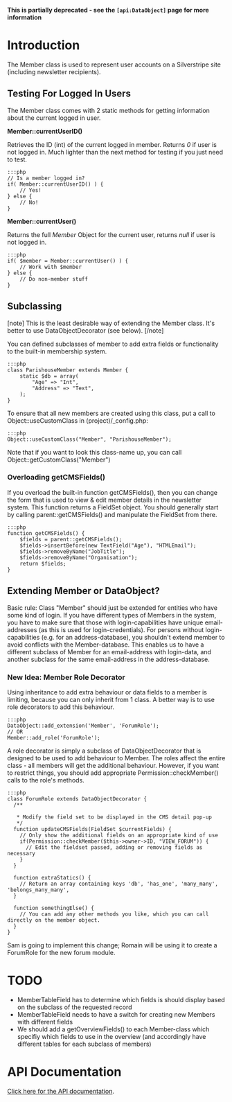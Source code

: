 **This is partially deprecated - see the `[api:DataObject]` page for more information**

# Introduction

The Member class is used to represent user accounts on a Silverstripe site (including newsletter recipients).
 

## Testing For Logged In Users

The Member class comes with 2 static methods for getting information about the current logged in user.

**Member::currentUserID()**

Retrieves the ID (int) of the current logged in member.  Returns *0* if user is not logged in.  Much lighter than the
next method for testing if you just need to test.

	:::php
	// Is a member logged in?
	if( Member::currentUserID() ) {
		// Yes!
	} else {
		// No!
	}


**Member::currentUser()**

Returns the full *Member* Object for the current user, returns *null* if user is not logged in.

	:::php
	if( $member = Member::currentUser() ) {
		// Work with $member
	} else {
		// Do non-member stuff
	}



## Subclassing

[note]
This is the least desirable way of extending the Member class. It's better to use DataObjectDecorator (see below).
[/note]

You can defined subclasses of member to add extra fields or functionality to the built-in membership system.

	:::php
	class ParishouseMember extends Member {
		static $db = array(
			"Age" => "Int",
			"Address" => "Text",
		);
	}


To ensure that all new members are created using this class, put a call to Object::useCustomClass in
(project)/_config.php:

	:::php
	Object::useCustomClass("Member", "ParishouseMember");

Note that if you want to look this class-name up, you can call Object::getCustomClass("Member")

### Overloading getCMSFields()

If you overload the built-in function getCMSFields(), then you can change the form that is used to view & edit member
details in the newsletter system.  This function returns a FieldSet object.  You should generally start by calling
parent::getCMSFields() and manipulate the FieldSet from there.

	:::php
	function getCMSFields() {
		$fields = parent::getCMSFields();
		$fields->insertBefore(new TextField("Age"), "HTMLEmail");
		$fields->removeByName("JobTitle");
		$fields->removeByName("Organisation");
		return $fields;
	}


## Extending Member or DataObject?

Basic rule: Class "Member" should just be extended for entities who have some kind of login.
If you have different types of Members in the system, you have to make sure that those with login-capabilities have
unique email-addresses (as this is used for login-credentials). 
For persons without login-capabilities (e.g. for an address-database), you shouldn't extend member to avoid conflicts
with the Member-database. This enables us to have a different subclass of Member for an email-address with login-data,
and another subclass for the same email-address in the address-database.




### New Idea: Member Role Decorator

Using inheritance to add extra behaviour or data fields to a member is limiting, because you can only inherit from 1
class.  A better way is to use role decorators to add this behaviour.

	:::php
	DataObject::add_extension('Member', 'ForumRole');
	// OR
	Member::add_role('ForumRole');


A role decorator is simply a subclass of DataObjectDecorator that is designed to be used to add behaviour to Member. 
The roles affect the entire class - all members will get the additional behaviour.  However, if you want to restrict
things, you should add appropriate Permission::checkMember() calls to the role's methods.

	:::php
	class ForumRole extends DataObjectDecorator {
	  /**
	
	   * Modify the field set to be displayed in the CMS detail pop-up
	   */
	  function updateCMSFields(FieldSet $currentFields) {
	    // Only show the additional fields on an appropriate kind of use 
	    if(Permission::checkMember($this->owner->ID, "VIEW_FORUM")) {
	      // Edit the fieldset passed, adding or removing fields as necessary
	    }
	  }
	
	  function extraStatics() {
	    // Return an array containing keys 'db', 'has_one', 'many_many', 'belongs_many_many',
	  }
	
	  function somethingElse() {
	    // You can add any other methods you like, which you can call directly on the member object.
	  }
	}


Sam is going to implement this change; Romain will be using it to create a ForumRole for the new forum module.

# TODO

*  MemberTableField has to determine which fields is should display based on the subclass of the requested record
*  MemberTableField needs to have a switch for creating new Members with different fields
*  We should add a getOverviewFields() to each Member-class which specifiy which fields to use in the overview (and
accordingly have different tables for each subclass of members)

# API Documentation

[Click here for the API documentation](http://api.silverstripe.org/trunk/sapphire/security/Member.html).
